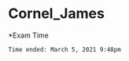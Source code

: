 # Cornel_James

*Exam Time
```Time started: March 4, 2021 7:30pm
Time ended: March 5, 2021 9:48pm
```
